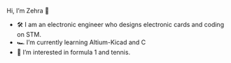  Hi, I’m Zehra 👋
- 🛠 I am an electronic engineer who designs electronic cards and coding on STM.
- 🏎️ I’m currently learning Altium-Kicad and C
- 🎾 I’m interested in formula 1 and tennis.
<!---
zhrzkn/zhrzkn is a ✨ special ✨ repository because its `README.md` (this file) appears on your GitHub profile.
You can click the Preview link to take a look at your changes.
--->
